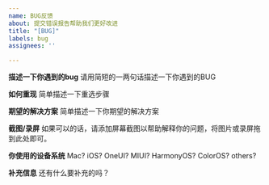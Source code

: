 ```yaml
---
name: BUG反馈
about: 提交错误报告帮助我们更好改进
title: "[BUG]"
labels: bug
assignees: ''

---
```


**描述一下你遇到的bug**
请用简短的一两句话描述一下你遇到的BUG

**如何重现**
简单描述一下重选步骤

**期望的解决方案**
简单描述一下你期望的解决方案

**截图/录屏**
如果可以的话，请添加屏幕截图以帮助解释你的问题，将图片或录屏拖到此处即可。

**你使用的设备系统**
Mac? iOS? OneUI? MIUI? HarmonyOS? ColorOS? others? 

**补充信息**
还有什么要补充的吗？
